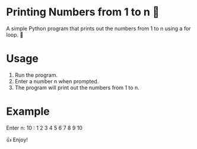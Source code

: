 # Printing Numbers from 1 to n 🤔

A simple Python program that prints out the numbers from 1 to n using a for loop. 🚀

# Usage
1. Run the program.
2. Enter a number n when prompted.
3. The program will print out the numbers from 1 to n.

# Example

Enter n: 10 :
1 2 3 4 5 6 7 8 9 10 


👍 Enjoy! 